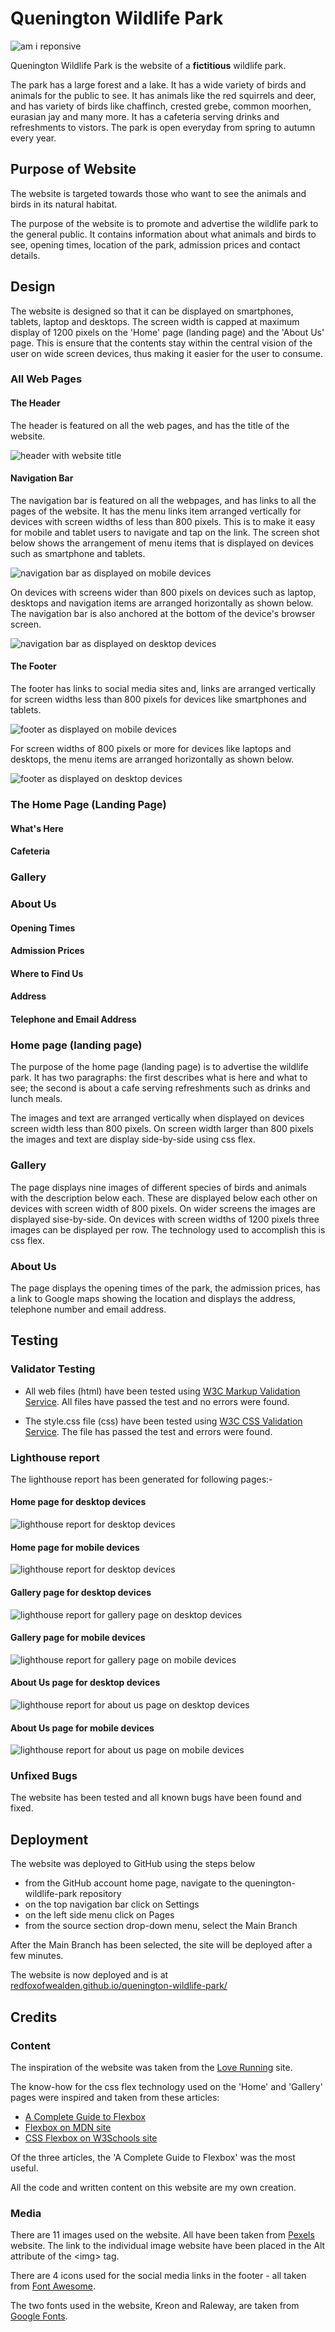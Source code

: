 # Quenington Wildlife Park

![am i reponsive](READme/qwp-ami-reponsive.png)

Quenington Wildlife Park is the website of a **fictitious** wildlife park.

The park has a large forest and a lake. It has a wide variety of birds and animals for the public to see. It has animals like the red squirrels and deer, and has variety of birds like chaffinch, crested grebe, common moorhen, eurasian jay and many more. It has a cafeteria serving drinks and refreshments to vistors. The park is open everyday from spring to autumn every year.

## Purpose of Website

The website is targeted towards those who want to see the animals and birds in its natural habitat.

The purpose of the website is to promote and advertise the wildlife park to the general public. It contains information about what animals and birds to see, opening times, location of the park, admission prices and contact details.

## Design

The website is designed so that it can be displayed on smartphones, tablets, laptop and desktops. The screen width is capped at maximum display of 1200 pixels on the 'Home' page (landing page) and the 'About Us' page. This is ensure that the contents stay within the central vision of the user on wide screen devices, thus making it easier for the user to consume.

### All Web Pages

#### The Header

The header is featured on all the web pages, and has the title of the website.

![header with website title](READme/qwp-header.png)

#### Navigation Bar

The navigation bar is featured on all the webpages, and has links to all the pages of the website. It has the menu links item arranged vertically for devices with screen widths of less than 800 pixels. This is to make it easy for mobile and tablet users to navigate and tap on the link. The screen shot below shows the arrangement of menu items that is displayed on devices such as smartphone and tablets.

![navigation bar as displayed on mobile devices](READme/qwp-nav-mobile.png)

On devices with screens wider than 800 pixels on devices such as laptop, desktops and navigation items are arranged horizontally as shown below. The navigation bar is also anchored at the bottom of the device's browser screen.

![navigation bar as displayed on desktop devices](READme/qwp-nav-desktop.png)

#### The Footer

The footer has links to social media sites and, links are arranged vertically for screen widths less than 800 pixels for devices like smartphones and tablets.

![footer as displayed on mobile devices](READme/qwp-footer.png)

For screen widths of 800 pixels or more for devices like laptops and desktops, the menu items are arranged horizontally as shown below.

![footer as displayed on desktop devices](READme/qwp-footer-desktop.png)

### The Home Page (Landing Page)

#### What's Here

#### Cafeteria

### Gallery

### About Us

#### Opening Times

#### Admission Prices

#### Where to Find Us

#### Address

#### Telephone and Email Address

### Home page (landing page)

The purpose of the home page (landing page) is to advertise the wildlife park. It has two paragraphs: the first describes what is here and what to see; the second is about a cafe serving refreshments such as drinks and lunch meals.

The images and text are arranged vertically when displayed on devices screen width less than 800 pixels. On screen width larger than 800 pixels the images and text are display side-by-side using css flex.

### Gallery

The page displays nine images of different species of birds and animals with the description below each. These are displayed below each other on devices with screen width of 800 pixels. On wider screens the images are displayed sise-by-side. On devices with screen widths of 1200 pixels three images can be displayed per row. The technology used to accomplish this is css flex.

### About Us

The page displays the opening times of the park, the admission prices, has a link to Google maps showing the location and displays the address, telephone number and email address.

## Testing

### Validator Testing

- All web files (html) have been tested using [W3C Markup Validation Service](https://validator.w3.org/). All files have passed the test and no errors were found.

- The style.css file (css) have been tested using [W3C CSS Validation Service](https://jigsaw.w3.org/css-validator/). The file has passed the test and errors were found.

### Lighthouse report

The lighthouse report has been generated for following pages:-

#### Home page for desktop devices

![lighthouse report for desktop devices](READme/qwp-lighthouse-report-desktop-index.png)

#### Home page for mobile devices

![lighthouse report for desktop devices](READme/qwp-lighthouse-report-mobile-index.png)

#### Gallery page for desktop devices

![lighthouse report for gallery page on desktop devices](READme/qwp-lighthouse-report-desktop-gallery.png)

#### Gallery page for mobile devices

![lighthouse report for gallery page on mobile devices](READme/qwp-lighthouse-report-mobile-gallery.png)

#### About Us page for desktop devices

![lighthouse report for about us page on desktop devices](READme/qwp-lighthouse-report-desktop-about-us.png)

#### About Us page for mobile devices

![lighthouse report for about us page on mobile devices](READme/qwp-lighthouse-report-mobile-about-us.png)

### Unfixed Bugs

The website has been tested and all known bugs have been found and fixed.

## Deployment

The website was deployed to GitHub using the steps below

- from the GitHub account home page, navigate to the quenington-wildlife-park repository
- on the top navigation bar click on Settings
- on the left side menu click on Pages
- from the source section drop-down menu, select the Main Branch

After the Main Branch has been selected, the site will be deployed after a few minutes.

The website is now deployed and is at [redfoxofwealden.github.io/quenington-wildlife-park/](https://redfoxofwealden.github.io/quenington-wildlife-park/)

## Credits

### Content

The inspiration of the website was taken from the [Love Running](https://github.com/Code-Institute-Solutions/readme-template) site.

The know-how for the css flex technology used on the 'Home' and 'Gallery' pages were inspired and taken from these articles:

- [A Complete Guide to Flexbox](https://css-tricks.com/snippets/css/a-guide-to-flexbox/)
- [Flexbox on MDN site](https://developer.mozilla.org/en-US/docs/Learn/CSS/CSS_layout/Flexbox)
- [CSS Flexbox on W3Schools site](https://www.w3schools.com/css/css3_flexbox.asp)

Of the three articles, the 'A Complete Guide to Flexbox' was the most useful.

All the code and written content on this website are my own creation.

### Media

There are 11 images used on the website. All have been taken from [Pexels](https://www.pexels.com/) website. The link to the individual image website have been placed in the Alt attribute of the \<img> tag.

There are 4 icons used for the social media links in the footer - all taken from [Font Awesome](https://fontawesome.com/).

The two fonts used in the website, Kreon and Raleway, are taken from [Google Fonts](https://fonts.google.com/).

